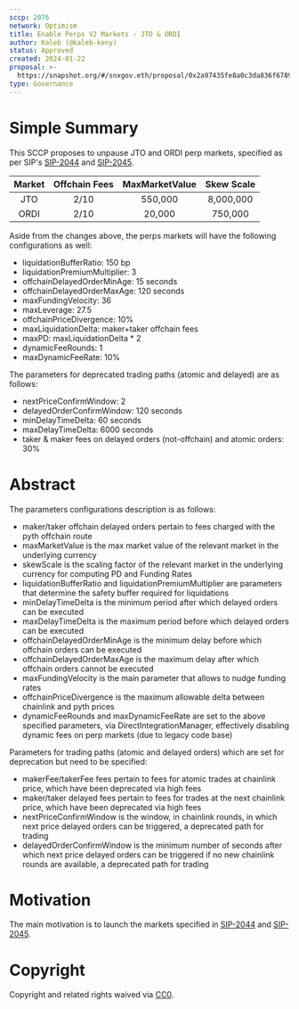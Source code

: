```yaml
---
sccp: 2076
network: Optimism
title: Enable Perps V2 Markets - JTO & ORDI
author: Kaleb (@kaleb-keny)
status: Approved
created: 2024-01-22
proposal: >-
  https://snapshot.org/#/snxgov.eth/proposal/0x2a97435fe8a0c3da836f67892f69184e8bb5060f903d00c4cd075a2c74dc1b3f
type: Governance
---
```


# Simple Summary

This SCCP proposes to unpause JTO and ORDI perp markets, specified as per SIP's  [SIP-2044](https://sips.synthetix.io/sips/sip-2044/) and [SIP-2045](https://sips.synthetix.io/sips/sip-2044/).

| **Market** 	| **Offchain Fees** 	| **MaxMarketValue** 	| **Skew Scale** 	|
|:----------:	|:-----------------:	|:------------------:	|:--------------:	|
|     JTO    	|        2/10       	|      550,000        |   8,000,000  	  |
|     ORDI    |        2/10       	|      20,000     	  |   750,000  	    |


Aside from the changes above, the perps markets will have the following configurations as well:
- liquidationBufferRatio: 150 bp
- liquidationPremiumMultiplier: 3
- offchainDelayedOrderMinAge: 15 seconds
- offchainDelayedOrderMaxAge: 120 seconds
- maxFundingVelocity: 36
- maxLeverage: 27.5
- offchainPriceDivergence: 10%
- maxLiquidationDelta: maker+taker offchain fees 
- maxPD: maxLiquidationDelta * 2
- dynamicFeeRounds: 1
- maxDynamicFeeRate: 10%

The parameters for deprecated trading paths (atomic and delayed) are as follows:
- nextPriceConfirmWindow: 2
- delayedOrderConfirmWindow: 120 seconds
- minDelayTimeDelta: 60 seconds
- maxDelayTimeDelta: 6000 seconds
- taker & maker fees on delayed orders (not-offchain) and atomic orders: 30%


# Abstract

The parameters configurations description is as follows:
- maker/taker offchain delayed orders pertain to fees charged with the pyth offchain route
- maxMarketValue is the max market value of the relevant market in the underlying currency
- skewScale is the scaling factor of the relevant market in the underlying currency for computing PD and Funding Rates
- liquidationBufferRatio and liquidationPremiumMultiplier are parameters that determine the safety buffer required for liquidations
- minDelayTimeDelta is the minimum period after which delayed orders can be executed
- maxDelayTimeDelta is the maximum period before which delayed orders can be executed
- offchainDelayedOrderMinAge is the minimum delay before which offchain orders can be executed
- offchainDelayedOrderMaxAge is the maximum delay after which offchain orders cannot be executed
- maxFundingVelocity is the main parameter that allows to nudge funding rates
- offchainPriceDivergence is the maximum allowable delta between chainlink and pyth prices
- dynamicFeeRounds and maxDynamicFeeRate are set to the above specified parameters, via DirectIntegrationManager, effectively disabling dynamic fees on perp markets (due to legacy code base)

Parameters for trading paths (atomic and delayed orders) which are set for deprecation but need to be specified: 
- makerFee/takerFee fees pertain to fees for atomic trades at chainlink price, which have been deprecated via high fees
- maker/taker delayed fees pertain to fees for trades at the next chainlink price, which have been deprecated via high fees
- nextPriceConfirmWindow is the window, in chainlink rounds, in which next price delayed orders can be triggered, a deprecated path for trading
- delayedOrderConfirmWindow is the minimum number of seconds after which next price delayed orders can be triggered if no new chainlink rounds are available, a deprecated path for trading

# Motivation

The main motivation is to  launch the markets specified in [SIP-2044](https://sips.synthetix.io/sips/sip-2044/) and [SIP-2045](https://sips.synthetix.io/sips/sip-2045/).

# Copyright

Copyright and related rights waived via [CC0](https://creativecommons.org/publicdomain/zero/1.0/).


